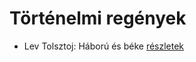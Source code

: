 # Történelmi regények

- Lev Tolsztoj: Háború és béke [részletek](_details/%7Bopf.creator%7D.md#id_563)